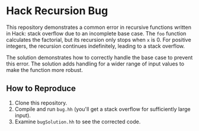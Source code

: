 # Hack Recursion Bug

This repository demonstrates a common error in recursive functions written in Hack: stack overflow due to an incomplete base case. The `foo` function calculates the factorial, but its recursion only stops when `x` is 0.  For positive integers, the recursion continues indefinitely, leading to a stack overflow.

The solution demonstrates how to correctly handle the base case to prevent this error.  The solution adds handling for a wider range of input values to make the function more robust. 

## How to Reproduce

1. Clone this repository.
2. Compile and run `bug.hh` (you'll get a stack overflow for sufficiently large input). 
3. Examine `bugSolution.hh` to see the corrected code.